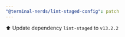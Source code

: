 ```yaml
---
"@terminal-nerds/lint-staged-config": patch
---
```


⬆️ Update dependency `lint-staged` to `v13.2.2`

